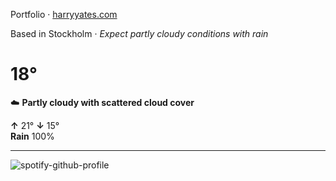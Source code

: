 Portfolio · [harryyates.com](https://harryyates.com)

<!-- WEATHER_START -->
Based in Stockholm · *Expect partly cloudy conditions with rain*

# 18°
☁️ **Partly cloudy with scattered cloud cover**

**↑** 21° **↓** 15°  
**Rain** 100%

---
<!-- WEATHER_END -->

<p align="left">
  <a>
    <img src="https://spotify-github-profile.kittinanx.com/api/view?uid=bigbello&cover_image=true&theme=natemoo-re&show_offline=true&background_color=121212&interchange=false&bar_color=53b14f&bar_color_cover=false" alt="spotify-github-profile">
  </a>
</p>